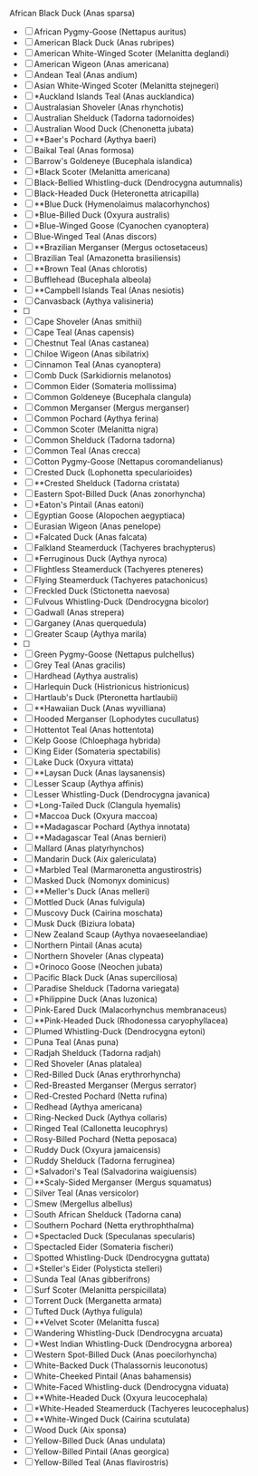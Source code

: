 African Black Duck (Anas sparsa)
- [ ] African Pygmy-Goose (Nettapus auritus)
- [ ] American Black Duck (Anas rubripes)
- [ ] American White-Winged Scoter (Melanitta deglandi)
- [ ] American Wigeon (Anas americana)
- [ ] Andean Teal (Anas andium)
- [ ] Asian White-Winged Scoter (Melanitta stejnegeri)
- [ ] *Auckland Islands Teal (Anas aucklandica)
- [ ] Australasian Shoveler (Anas rhynchotis)
- [ ] Australian Shelduck (Tadorna tadornoides)
- [ ] Australian Wood Duck (Chenonetta jubata)
- [ ] **Baer's Pochard (Aythya baeri)
- [ ] Baikal Teal (Anas formosa)
- [ ] Barrow's Goldeneye (Bucephala islandica)
- [ ] *Black Scoter (Melanitta americana)
- [ ] Black-Bellied Whistling-duck (Dendrocygna autumnalis)
- [ ] Black-Headed Duck (Heteronetta atricapilla)
- [ ] **Blue Duck (Hymenolaimus malacorhynchos)
- [ ] *Blue-Billed Duck (Oxyura australis)
- [ ] *Blue-Winged Goose (Cyanochen cyanoptera)
- [ ] Blue-Winged Teal (Anas discors)
- [ ] **Brazilian Merganser (Mergus octosetaceus)
- [ ] Brazilian Teal (Amazonetta brasiliensis)
- [ ] **Brown Teal (Anas chlorotis)
- [ ] Bufflehead (Bucephala albeola)
- [ ] **Campbell Islands Teal (Anas nesiotis)
- [ ] Canvasback (Aythya valisineria)
- [ ] 
- [ ] Cape Shoveler (Anas smithii)
- [ ] Cape Teal (Anas capensis)
- [ ] Chestnut Teal (Anas castanea)
- [ ] Chiloe Wigeon (Anas sibilatrix)
- [ ] Cinnamon Teal (Anas cyanoptera)
- [ ] Comb Duck (Sarkidiornis melanotos)
- [ ] Common Eider (Somateria mollissima)
- [ ] Common Goldeneye (Bucephala clangula)
- [ ] Common Merganser (Mergus merganser)
- [ ] Common Pochard (Aythya ferina)
- [ ] Common Scoter (Melanitta nigra)
- [ ] Common Shelduck (Tadorna tadorna)
- [ ] Common Teal (Anas crecca)
- [ ] Cotton Pygmy-Goose (Nettapus coromandelianus)
- [ ] Crested Duck (Lophonetta specularioides)
- [ ] **Crested Shelduck (Tadorna cristata)
- [ ] Eastern Spot-Billed Duck (Anas zonorhyncha)
- [ ] *Eaton's Pintail (Anas eatoni)
- [ ] Egyptian Goose (Alopochen aegyptiaca)
- [ ] Eurasian Wigeon (Anas penelope)
- [ ] *Falcated Duck (Anas falcata)
- [ ] Falkland Steamerduck (Tachyeres brachypterus)
- [ ] *Ferruginous Duck (Aythya nyroca)
- [ ] Flightless Steamerduck (Tachyeres pteneres)
- [ ] Flying Steamerduck (Tachyeres patachonicus)
- [ ] Freckled Duck (Stictonetta naevosa)
- [ ] Fulvous Whistling-Duck (Dendrocygna bicolor)
- [ ] Gadwall (Anas strepera)
- [ ] Garganey (Anas querquedula)
- [ ] Greater Scaup (Aythya marila)
- [ ] 
- [ ] Green Pygmy-Goose (Nettapus pulchellus)
- [ ] Grey Teal (Anas gracilis)
- [ ] Hardhead (Aythya australis)
- [ ] Harlequin Duck (Histrionicus histrionicus)
- [ ] Hartlaub's Duck (Pteronetta hartlaubii)
- [ ] **Hawaiian Duck (Anas wyvilliana)
- [ ] Hooded Merganser (Lophodytes cucullatus)
- [ ] Hottentot Teal (Anas hottentota)
- [ ] Kelp Goose (Chloephaga hybrida)
- [ ] King Eider (Somateria spectabilis)
- [ ] Lake Duck (Oxyura vittata)
- [ ] **Laysan Duck (Anas laysanensis)
- [ ] Lesser Scaup (Aythya affinis)
- [ ] Lesser Whistling-Duck (Dendrocygna javanica)
- [ ] *Long-Tailed Duck (Clangula hyemalis)
- [ ] *Maccoa Duck (Oxyura maccoa)
- [ ] **Madagascar Pochard (Aythya innotata)
- [ ] **Madagascar Teal (Anas bernieri)
- [ ] Mallard (Anas platyrhynchos)
- [ ] Mandarin Duck (Aix galericulata)
- [ ] *Marbled Teal (Marmaronetta angustirostris)
- [ ] Masked Duck (Nomonyx dominicus)
- [ ] **Meller's Duck (Anas melleri)
- [ ] Mottled Duck (Anas fulvigula)
- [ ] Muscovy Duck (Cairina moschata)
- [ ] Musk Duck (Biziura lobata)
- [ ] New Zealand Scaup (Aythya novaeseelandiae)
- [ ] Northern Pintail (Anas acuta)
- [ ] Northern Shoveler (Anas clypeata)
- [ ] *Orinoco Goose (Neochen jubata)
- [ ] Pacific Black Duck (Anas superciliosa)
- [ ] Paradise Shelduck (Tadorna variegata)
- [ ] *Philippine Duck (Anas luzonica)
- [ ] Pink-Eared Duck (Malacorhynchus membranaceus)
- [ ] **Pink-Headed Duck (Rhodonessa caryophyllacea)
- [ ] Plumed Whistling-Duck (Dendrocygna eytoni)
- [ ] Puna Teal (Anas puna)
- [ ] Radjah Shelduck (Tadorna radjah)
- [ ] Red Shoveler (Anas platalea)
- [ ] Red-Billed Duck (Anas erythrorhyncha)
- [ ] Red-Breasted Merganser (Mergus serrator)
- [ ] Red-Crested Pochard (Netta rufina)
- [ ] Redhead (Aythya americana)
- [ ] Ring-Necked Duck (Aythya collaris)
- [ ] Ringed Teal (Callonetta leucophrys)
- [ ] Rosy-Billed Pochard (Netta peposaca)
- [ ] Ruddy Duck (Oxyura jamaicensis)
- [ ] Ruddy Shelduck (Tadorna ferruginea)
- [ ] *Salvadori's Teal (Salvadorina waigiuensis)
- [ ] **Scaly-Sided Merganser (Mergus squamatus)
- [ ] Silver Teal (Anas versicolor)
- [ ] Smew (Mergellus albellus)
- [ ] South African Shelduck (Tadorna cana)
- [ ] Southern Pochard (Netta erythrophthalma)
- [ ] *Spectacled Duck (Speculanas specularis)
- [ ] Spectacled Eider (Somateria fischeri)
- [ ] Spotted Whistling-Duck (Dendrocygna guttata)
- [ ] *Steller's Eider (Polysticta stelleri)
- [ ] Sunda Teal (Anas gibberifrons)
- [ ] Surf Scoter (Melanitta perspicillata)
- [ ] Torrent Duck (Merganetta armata)
- [ ] Tufted Duck (Aythya fuligula)
- [ ] **Velvet Scoter (Melanitta fusca)
- [ ] Wandering Whistling-Duck (Dendrocygna arcuata)
- [ ] *West Indian Whistling-Duck (Dendrocygna arborea)
- [ ] Western Spot-Billed Duck (Anas poecilorhyncha)
- [ ] White-Backed Duck (Thalassornis leuconotus)
- [ ] White-Cheeked Pintail (Anas bahamensis)
- [ ] White-Faced Whistling-duck (Dendrocygna viduata)
- [ ] **White-Headed Duck (Oxyura leucocephala)
- [ ] *White-Headed Steamerduck (Tachyeres leucocephalus)
- [ ] **White-Winged Duck (Cairina scutulata)
- [ ] Wood Duck (Aix sponsa)
- [ ] Yellow-Billed Duck (Anas undulata)
- [ ] Yellow-Billed Pintail (Anas georgica)
- [ ] Yellow-Billed Teal (Anas flavirostris)
